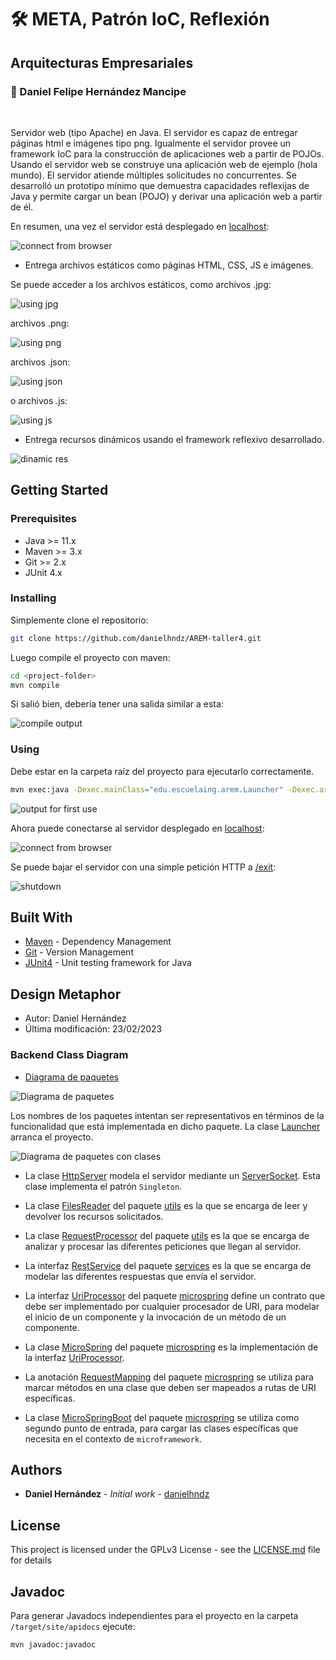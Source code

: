 # :hammer_and_wrench: META, Patrón IoC, Reflexión

## Arquitecturas Empresariales

### :pushpin: Daniel Felipe Hernández Mancipe

<br/>

Servidor web (tipo Apache) en Java. El servidor es capaz de entregar páginas html e imágenes tipo png. Igualmente el servidor provee un framework IoC para la construcción de aplicaciones web a partir de POJOs. Usando el servidor web se construye una aplicación web de ejemplo (hola mundo). El servidor atiende múltiples solicitudes no concurrentes. Se desarrolló un prototipo mínimo que demuestra capacidades reflexijas de Java y permite cargar un bean (POJO) y derivar una aplicación web a partir de él.

En resumen, una vez el servidor está desplegado en [localhost](https://localhost:35000/):

![connect from browser](../media/using2.png?raw=true)

- Entrega archivos estáticos como páginas HTML, CSS, JS e imágenes.

Se puede acceder a los archivos estáticos, como archivos .jpg:

![using jpg](../media/using3.png?raw=true)

archivos .png:

![using png](../media/using4.png?raw=true)

archivos .json:

![using json](../media/using5.png?raw=true)

o archivos .js:

![using js](../media/using6.png?raw=true)

- Entrega recursos dinámicos usando el framework reflexivo desarrollado.

![dinamic res](../media/using7.png?raw=true)

## Getting Started

### Prerequisites

- Java >= 11.x
- Maven >= 3.x
- Git >= 2.x
- JUnit 4.x

### Installing

Simplemente clone el repositorio:

```bash
git clone https://github.com/danielhndz/AREM-taller4.git
```

Luego compile el proyecto con maven:

```bash
cd <project-folder>
mvn compile
```

Si salió bien, debería tener una salida similar a esta:

![compile output](../media/mvn_compile.png?raw=true)

### Using

Debe estar en la carpeta raíz del proyecto para ejecutarlo correctamente.

```bash
mvn exec:java -Dexec.mainClass="edu.escuelaing.arem.Launcher" -Dexec.args="edu.escuelaing.arem.microspring.Controllers"
```

![output for first use](../media/using1.png?raw=true)

Ahora puede conectarse al servidor desplegado en [localhost](https://localhost:35000/):

![connect from browser](../media/using2.png?raw=true)

Se puede bajar el servidor con una simple petición HTTP a [/exit](https://localhost:35000/exit):

![shutdown](../media/shutdown.png?raw=true)

## Built With

- [Maven](https://maven.apache.org/) - Dependency Management
- [Git](https://git-scm.com/) - Version Management
- [JUnit4](https://junit.org/junit4/) - Unit testing framework for Java

## Design Metaphor

- Autor: Daniel Hernández
- Última modificación: 23/02/2023

### Backend Class Diagram

- [Diagrama de paquetes](/src/main/java/edu/escuelaing/arem/)

![Diagrama de paquetes](../media/pkgs.png?raw=true)

Los nombres de los paquetes intentan ser representativos en términos de la funcionalidad que está implementada en dicho paquete. La clase [Launcher](/src/main/java/edu/escuelaing/arem/Launcher.java) arranca el proyecto.

![Diagrama de paquetes con clases](../media/pkgs_simple.png?raw=true)

- La clase [HttpServer](/src/main/java/edu/escuelaing/arem/server/HttpServer.java) modela el servidor mediante un [ServerSocket](https://docs.oracle.com/en/java/javase/11/docs/api/java.base/java/net/ServerSocket.html). Esta clase implementa el patrón `Singleton`.

- La clase [FilesReader](/src/main/java/edu/escuelaing/arem/utils/FilesReader.java) del paquete [utils](/src/main/java/edu/escuelaing/arem/utils/) es la que se encarga de leer y devolver los recursos solicitados.

- La clase [RequestProcessor](/src/main/java/edu/escuelaing/arem/utils/FilesReader.java) del paquete [utils](/src/main/java/edu/escuelaing/arem/utils/) es la que se encarga de analizar y procesar las diferentes peticiones que llegan al servidor.

- La interfaz [RestService](/src/main/java/edu/escuelaing/arem/utils/FilesReader.java) del paquete [services](/src/main/java/edu/escuelaing/arem/services/) es la que se encarga de modelar las diferentes respuestas que envía el servidor.

- La interfaz [UriProcessor](/src/main/java/edu/escuelaing/arem/microspring/UriProcessor.java) del paquete [microspring](/src/main/java/edu/escuelaing/arem/microspring/) define un contrato que debe ser implementado por cualquier procesador de URI, para modelar el inicio de un componente y la invocación de un método de un componente.

- La clase [MicroSpring](/src/main/java/edu/escuelaing/arem/microspring/MicroSpringBoot.java) del paquete [microspring](/src/main/java/edu/escuelaing/arem/microspring/) es la implementación de la interfaz [UriProcessor](/src/main/java/edu/escuelaing/arem/microspring/UriProcessor.java).

- La anotación [RequestMapping](/src/main/java/edu/escuelaing/arem/microspring/RequestMapping.java) del paquete [microspring](/src/main/java/edu/escuelaing/arem/microspring/) se utiliza para marcar métodos en una clase que deben ser mapeados a rutas de URI específicas.

- La clase [MicroSpringBoot](/src/main/java/edu/escuelaing/arem/microspring/MicroSpringBoot.java) del paquete [microspring](/src/main/java/edu/escuelaing/arem/microspring/) se utiliza como segundo punto de entrada, para cargar las clases específicas que necesita en el contexto de `microframework`.

## Authors

- **Daniel Hernández** - _Initial work_ - [danielhndz](https://github.com/danielhndz)

## License

This project is licensed under the GPLv3 License - see the [LICENSE.md](LICENSE.md) file for details

## Javadoc

Para generar Javadocs independientes para el proyecto en la carpeta `/target/site/apidocs` ejecute:

```bash
mvn javadoc:javadoc
```
